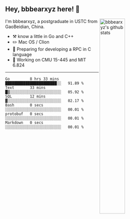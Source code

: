 ## Hey, bbbearxyz here! :wave:

<img align="right" alt="bbbearxyz's github stats" width="40%" src="https://github-readme-stats.vercel.app/api?username=bbbearxyz&show_icons=true">

I'm bbbearxyz, a postgraduate in USTC from GaoBeidian, China.

-   :hammer_and_pick:    know a little in Go and C++
-   :pencil2: Mac OS / Clion
-   :seedling: Preparing for developing a RPC in C language 
-   :thinking: Working on CMU 15-445 and MIT 6.824
---
<!--START_SECTION:waka-->

```text
Go         8 hrs 33 mins   ███████████████████████░░   91.89 %
Text       33 mins         █▒░░░░░░░░░░░░░░░░░░░░░░░   05.92 %
SQL        12 mins         ▓░░░░░░░░░░░░░░░░░░░░░░░░   02.17 %
Bash       0 secs          ░░░░░░░░░░░░░░░░░░░░░░░░░   00.01 %
protobuf   0 secs          ░░░░░░░░░░░░░░░░░░░░░░░░░   00.01 %
Markdown   0 secs          ░░░░░░░░░░░░░░░░░░░░░░░░░   00.01 %
```

<!--END_SECTION:waka-->
